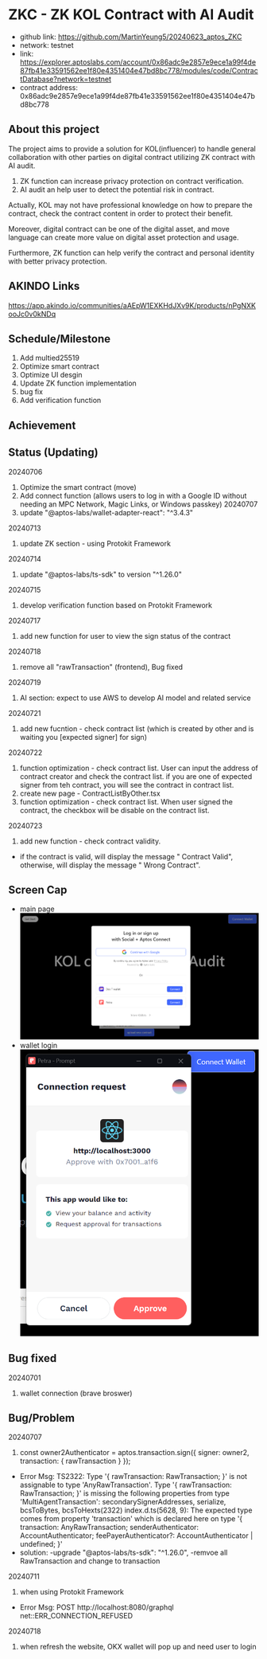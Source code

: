 # ZKC - ZK KOL Contract with AI Audit
* github link: https://github.com/MartinYeung5/20240623_aptos_ZKC
* network: testnet
* link: https://explorer.aptoslabs.com/account/0x86adc9e2857e9ece1a99f4de87fb41e33591562ee1f80e4351404e47bd8bc778/modules/code/ContractDatabase?network=testnet
* contract address: 0x86adc9e2857e9ece1a99f4de87fb41e33591562ee1f80e4351404e47bd8bc778

## About this project
The project aims to provide a solution for KOL(influencer) to handle general collaboration with other parties on digital contract utilizing ZK contract with AI audit. 

1. ZK function can increase privacy protection on contract verification.
2. AI audit an help user to detect the potential risk in contract.

Actually, KOL may not have professional knowledge on how to prepare the contract, check the contract content in order to protect their benefit. 

Moreover, digital contract can be one of the digital asset, and move language can create more value on digital asset protection and usage.

Furthermore, ZK function can help verify the contract and personal identity with better privacy protection.

## AKINDO Links
https://app.akindo.io/communities/aAEpW1EXKHdJXv9K/products/nPgNXKooJc0v0kNDq

## Schedule/Milestone
1. Add multied25519
2. Optimize smart contract
3. Optimize UI desgin
4. Update ZK function implementation
5. bug fix
6. Add verification function

## Achievement

## Status (Updating)
20240706
1. Optimize the smart contract (move)
2. Add connect function (allows users to log in with a Google ID without needing an MPC Network, Magic Links, or Windows passkey)
20240707
1. update "@aptos-labs/wallet-adapter-react": "^3.4.3"

20240713
1. update ZK section - using Protokit Framework

20240714
1. update "@aptos-labs/ts-sdk" to version "^1.26.0"

20240715
1. develop verification function based on Protokit Framework

20240717
1. add new function for user to view the sign status of the contract

20240718
1. remove all "rawTransaction" (frontend), Bug fixed

20240719
1. AI section: expect to use AWS to develop AI model and related service

20240721
1. add new fucntion - check contract list (which is created by other and is waiting you [expected signer] for sign)

20240722
1. function optimization - check contract list. User can input the address of contract creator and check the contract list. if you are one of expected signer from teh contract, you will see the contract in contract list.
2. create new page - ContractListByOther.tsx
3. function optimization - check contract list. When user signed the contract, the checkbox will be disable on the contract list.

20240723
1. add new function - check contract validity.
* if the contract is valid, will display the message " Contract Valid", otherwise, will display the message " Wrong Contract".

## Screen Cap
* main page
![alt text](https://github.com/MartinYeung5/20240623_aptos_ZKC/blob/main/aptos_frontend/public/frontend_screencap_01.png?raw=true)
* wallet login
![alt text](https://github.com/MartinYeung5/20240623_aptos_ZKC/blob/main/aptos_frontend/public/frontend_screencap_02.png?raw=true)

## Bug fixed
20240701
1. wallet connection (brave broswer)

## Bug/Problem
20240707
1. const owner2Authenticator = aptos.transaction.sign({ signer: owner2, transaction: { rawTransaction } });
* Error Msg:
TS2322: Type '{ rawTransaction: RawTransaction; }' is not assignable to type 'AnyRawTransaction'.
  Type '{ rawTransaction: RawTransaction; }' is missing the following properties from type 'MultiAgentTransaction': secondarySignerAddresses, serialize, bcsToBytes, bcsToHexts(2322)
index.d.ts(5628, 9): The expected type comes from property 'transaction' which is declared here on type '{ transaction: AnyRawTransaction; senderAuthenticator: AccountAuthenticator; feePayerAuthenticator?: AccountAuthenticator | undefined; }'
* solution:
-upgrade "@aptos-labs/ts-sdk": "^1.26.0",
-remvoe all RawTransaction and change to transaction

20240711
1. when using Protokit Framework
* Error Msg:
POST http://localhost:8080/graphql net::ERR_CONNECTION_REFUSED

20240718
1. when refresh the website, OKX wallet will pop up and need user to login